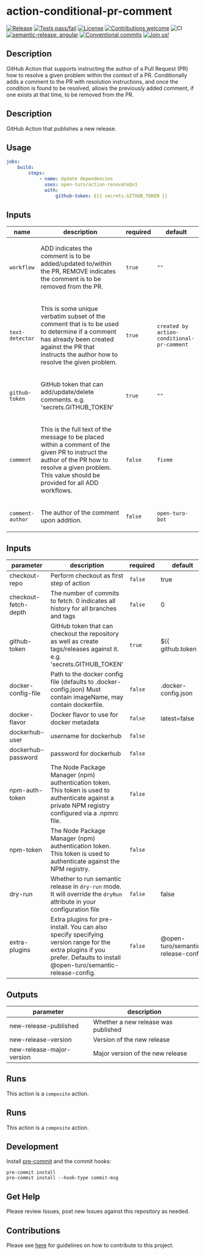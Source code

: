 # action-conditional-pr-comment

[![Release](https://img.shields.io/github/v/release/open-turo/action-renovate)](https://github.com/open-turo/eslint-config-typescript/releases/)
[![Tests pass/fail](https://img.shields.io/github/actions/workflow/status/open-turo/action-renovate/ci.yaml)](https://github.com/open-turo/action-renovate/actions/)
[![License](https://img.shields.io/github/license/open-turo/action-renovate)](./LICENSE)
[![Contributions welcome](https://img.shields.io/badge/contributions-welcome-brightgreen.svg)](https://github.com/dwyl/esta/issues)
![CI](https://github.com/open-turo/action-renovate/actions/workflows/release.yaml/badge.svg)
[![semantic-release: angular](https://img.shields.io/badge/semantic--release-angular-e10079?logo=semantic-release)](https://github.com/semantic-release/semantic-release)
[![Conventional commits](https://img.shields.io/badge/conventional%20commits-1.0.2-%23FE5196?logo=conventionalcommits&logoColor=white)](https://conventionalcommits.org)
[![Join us!](https://img.shields.io/badge/Turo-Join%20us%21-593CFB.svg)](https://turo.com/jobs)

<!-- prettier-ignore-start -->
<!-- action-docs-description source="action.yaml" -->
## Description

GitHub Action that supports instructing the author of a Pull Request (PR) how to resolve a given problem within the context of a PR. Conditionally adds a comment to the PR with resolution instructions, and once the condition is found to be resolved, allows the previously added comment, if one exists at that time, to be removed from the PR.
<!-- action-docs-description source="action.yaml" -->
## Description

GitHub Action that publishes a new release.
<!-- action-docs-description -->
<!-- prettier-ignore-end -->

## Usage

```yaml
jobs:
    build:
        steps:
            - name: Update dependencies
              uses: open-turo/action-renovate@v1
              with:
                  github-token: ${{ secrets.GITHUB_TOKEN }}
```

<!-- prettier-ignore-start -->
<!-- action-docs-inputs source="action.yaml" -->
## Inputs

| name | description | required | default |
| --- | --- | --- | --- |
| `workflow` | <p>ADD indicates the comment is to be added/updated to/within the PR, REMOVE indicates the comment is to be removed from the PR.</p> | `true` | `""` |
| `text-detector` | <p>This is some unique verbatim subset of the comment that is to be used to determine if a comment has already been created against the PR that instructs the author how to resolve the given problem.</p> | `true` | `created by action-conditional-pr-comment` |
| `github-token` | <p>GitHub token that can add/update/delete comments. e.g. 'secrets.GITHUB_TOKEN'</p> | `true` | `""` |
| `comment` | <p>This is the full text of the message to be placed within a comment of the given PR to instruct the author of the PR how to resolve a given problem. This value should be provided for all ADD workflows.</p> | `false` | `fixme` |
| `comment-author` | <p>The author of the comment upon addition.</p> | `false` | `open-turo-bot` |
<!-- action-docs-inputs source="action.yaml" -->
## Inputs

| parameter | description | required | default |
| --- | --- | --- | --- |
| checkout-repo | Perform checkout as first step of action | `false` | true |
| checkout-fetch-depth | The number of commits to fetch. 0 indicates all history for all branches and tags | `false` | 0 |
| github-token | GitHub token that can checkout the repository as well as create tags/releases against it. e.g. 'secrets.GITHUB_TOKEN' | `true` | ${{ github.token }} |
| docker-config-file | Path to the docker config file (defaults to .docker-config.json) Must contain imageName, may contain dockerfile. | `false` | .docker-config.json |
| docker-flavor | Docker flavor to use for docker metadata | `false` | latest=false  |
| dockerhub-user | username for dockerhub | `false` |  |
| dockerhub-password | password for dockerhub | `false` |  |
| npm-auth-token | The Node Package Manager (npm) authentication token. This token is used to authenticate against a private NPM registry configured via a .npmrc file. | `false` |  |
| npm-token | The Node Package Manager (npm) authentication token. This token is used to authenticate against the NPM registry. | `false` |  |
| dry-run | Whether to run semantic release in `dry-run` mode. It will override the `dryRun` attribute in your configuration file | `false` | false |
| extra-plugins | Extra plugins for pre-install. You can also specify specifying version range for the extra plugins if you prefer.  Defaults to install @open-turo/semantic-release-config. | `false` | @open-turo/semantic-release-config  |
<!-- action-docs-inputs -->
<!-- action-docs-outputs -->
## Outputs

| parameter | description |
| --- | --- |
| new-release-published | Whether a new release was published |
| new-release-version | Version of the new release |
| new-release-major-version | Major version of the new release |
<!-- action-docs-outputs source="action.yaml" -->

<!-- action-docs-outputs source="action.yaml" -->
<!-- action-docs-runs -->
## Runs

This action is a `composite` action.
<!-- action-docs-runs source="action.yaml" -->
## Runs

This action is a `composite` action.
<!-- action-docs-runs source="action.yaml" -->
<!-- action-docs-usage source="action.yaml"  -->
<!-- action-docs-usage -->
<!-- prettier-ignore-end -->

## Development

Install [pre-commit](https://pre-commit.com/) and the commit hooks:

```shell
pre-commit install
pre-commit install --hook-type commit-msg
```

## Get Help

Please review Issues, post new Issues against this repository as needed.

## Contributions

Please see [here](https://github.com/open-turo/contributions) for guidelines on
how to contribute to this project.
